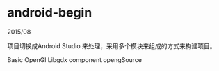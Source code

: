 android-begin
=============



2015/08 

项目切换成Android Studio 来处理，采用多个模块来组成的方式来构建项目。

Basic 
OpenGl
Libgdx
component
opengSource




